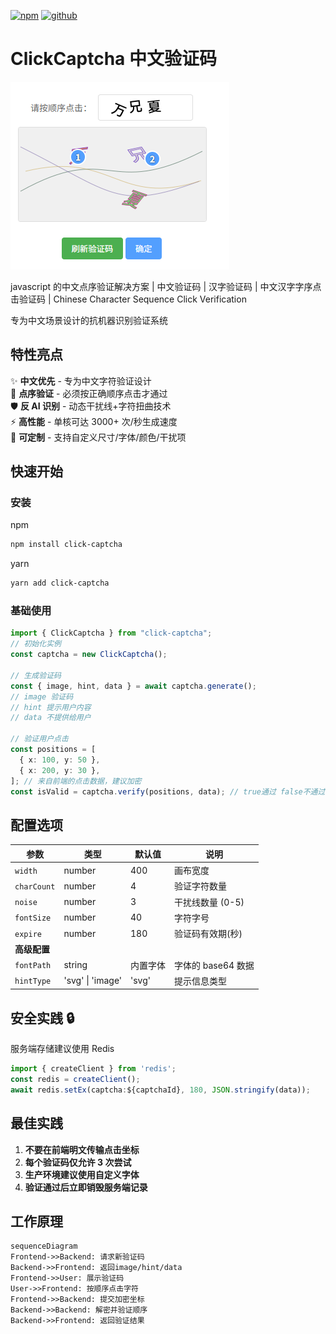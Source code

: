 
[![npm](https://img.shields.io/npm/v/click-captcha)](https://www.npmjs.com/package/click-captcha)
[![github](https://img.shields.io/github/stars/fffmoon/click-captcha?style=social)](https://github.com/fffmoon/click-captcha)


# ClickCaptcha 中文验证码

![图片预览](https://github.com/fffmoon/click-captcha/blob/master/tests/demo-01.png?raw=true)

javascript 的中文点序验证解决方案 | 中文验证码 | 汉字验证码 | 中文汉字字序点击验证码 | Chinese Character Sequence Click Verification

专为中文场景设计的抗机器识别验证系统


## 特性亮点

✨ **中文优先** - 专为中文字符验证设计  
🎯 **点序验证** - 必须按正确顺序点击才通过  
🛡 **反 AI 识别** - 动态干扰线+字符扭曲技术  
⚡ **高性能** - 单核可达 3000+ 次/秒生成速度  
🔧 **可定制** - 支持自定义尺寸/字体/颜色/干扰项

## 快速开始

### 安装

npm

```bash
npm install click-captcha
```

yarn

```bash
yarn add click-captcha
```

### 基础使用

```typescript
import { ClickCaptcha } from "click-captcha";
// 初始化实例
const captcha = new ClickCaptcha();

// 生成验证码
const { image, hint, data } = await captcha.generate();
// image 验证码
// hint 提示用户内容
// data 不提供给用户

// 验证用户点击
const positions = [
  { x: 100, y: 50 },
  { x: 200, y: 30 },
]; // 来自前端的点击数据，建议加密
const isValid = captcha.verify(positions, data); // true通过 false不通过
```

## 配置选项

| 参数         | 类型             | 默认值   | 说明               |
| ------------ | ---------------- | -------- | ------------------ |
| `width`      | number           | 400      | 画布宽度           |
| `charCount`  | number           | 4        | 验证字符数量       |
| `noise`      | number           | 3        | 干扰线数量 (0-5)   |
| `fontSize`   | number           | 40       | 字符字号           |
| `expire`     | number           | 180      | 验证码有效期(秒)   |
| **高级配置** |                  |          |                    |
| `fontPath`   | string           | 内置字体 | 字体的 base64 数据 |
| `hintType`   | 'svg' \| 'image' | 'svg'    | 提示信息类型       |

## 安全实践 🔒

服务端存储建议使用 Redis

```typescript
import { createClient } from 'redis';
const redis = createClient();
await redis.setEx(captcha:${captchaId}, 180, JSON.stringify(data));
```

## 最佳实践

1. **不要在前端明文传输点击坐标**
2. **每个验证码仅允许 3 次尝试**
3. **生产环境建议使用自定义字体**
4. **验证通过后立即销毁服务端记录**

## 工作原理

```mermaid
sequenceDiagram
Frontend->>Backend: 请求新验证码
Backend->>Frontend: 返回image/hint/data
Frontend->>User: 展示验证码
User->>Frontend: 按顺序点击字符
Frontend->>Backend: 提交加密坐标
Backend->>Backend: 解密并验证顺序
Backend->>Frontend: 返回验证结果
```
